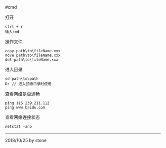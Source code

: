 #cmd

打开  

    ctrl + r  
    输入cmd

操作文件  

    copy path\to\fileName.xxx
    move path\to\fileName.xxx
    del path\to\fileName.xxx

进入目录  

    cd path\to\path
    D: // 进入顶级目录时使用

查看网络是否通畅  
    
    ping 115.239.211.112
    ping www.baidu.com

查看网络连接状态  

    netstat -ano

---
2018/10/25 by stone